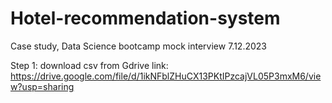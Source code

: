 # Hotel-recommendation-system
Case study, Data Science bootcamp mock interview 7.12.2023

Step 1: download csv from Gdrive
link: https://drive.google.com/file/d/1ikNFblZHuCX13PKtIPzcajVL05P3mxM6/view?usp=sharing

